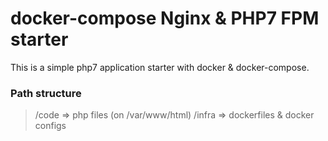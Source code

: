 # docker-compose Nginx & PHP7 FPM starter
This is a simple php7 application starter with docker & docker-compose.

### Path structure

> /code => php files (on /var/www/html)
> /infra => dockerfiles & docker configs
